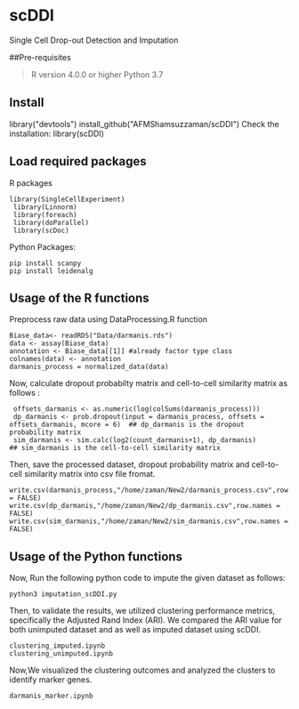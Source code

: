 # scDDI
Single Cell Drop-out Detection and Imputation

##Pre-requisites

> R version  4.0.0 or higher
> Python 3.7

## Install
library("devtools")
install_github("AFMShamsuzzaman/scDDI")
Check the installation:
library(scDDI)

## Load required packages

R packages

    library(SingleCellExperiment)
     library(Linnorm)
     library(foreach)
     library(doParallel)
     library(scDoc)

Python Packages: 
 
    pip install scanpy
    pip install leidenalg


## Usage of the R functions

Preprocess raw data using DataProcessing.R function

    Biase_data<- readRDS("Data/darmanis.rds")
    data <- assay(Biase_data) 
    annotation <- Biase_data[[1]] #already factor type class
    colnames(data) <- annotation
    darmanis_process = normalized_data(data)

Now, calculate dropout probabilty matrix and cell-to-cell similarity matrix as follows :

     offsets_darmanis <- as.numeric(log(colSums(darmanis_process)))
     dp_darmanis <- prob.dropout(input = darmanis_process, offsets = offsets_darmanis, mcore = 6)  ## dp_darmanis is the dropout probability matrix
     sim_darmanis <- sim.calc(log2(count_darmanis+1), dp_darmanis)                       ## sim_darmanis is the cell-to-cell similarity matrix

Then, save the processed dataset, dropout probability matrix and cell-to-cell similarity matrix into csv file fromat. 

    write.csv(darmanis_process,"/home/zaman/New2/darmanis_process.csv",row.names = FALSE)
    write.csv(dp_darmanis,"/home/zaman/New2/dp_darmanis.csv",row.names = FALSE)
    write.csv(sim_darmanis,"/home/zaman/New2/sim_darmanis.csv",row.names = FALSE)
    
## Usage of the Python functions 

Now, Run the following python code to impute the given dataset as follows:

    python3 imputation_scDDI.py

    
Then, to validate the results, we utilized clustering performance metrics, specifically the Adjusted Rand Index (ARI). We compared the ARI value for both unimputed dataset and as well as imputed dataset using scDDI.


    clustering_imputed.ipynb
    clustering_unimputed.ipynb


Now,We visualized the clustering outcomes and analyzed the clusters to identify marker genes.

    darmanis_marker.ipynb
